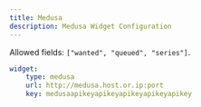 ```yaml
---
title: Medusa
description: Medusa Widget Configuration
---
```


Allowed fields: `["wanted", "queued", "series"]`.

```yaml
widget:
    type: medusa
    url: http://medusa.host.or.ip:port
    key: medusaapikeyapikeyapikeyapikeyapikey
```
